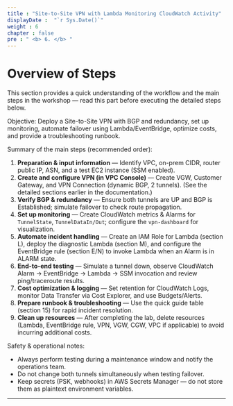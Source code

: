 ```yaml
---
title : "Site-to-Site VPN with Lambda Monitoring CloudWatch Activity"
displayDate :  "`r Sys.Date()`"
weight : 6
chapter : false
pre : " <b> 6. </b> "
---
```


# Overview of Steps

This section provides a quick understanding of the workflow and the main steps in the workshop — read this part before executing the detailed steps below.

Objective: Deploy a Site-to-Site VPN with BGP and redundancy, set up monitoring, automate failover using Lambda/EventBridge, optimize costs, and provide a troubleshooting runbook.

Summary of the main steps (recommended order):

1. **Preparation & input information** — Identify VPC, on-prem CIDR, router public IP, ASN, and a test EC2 instance (SSM enabled).
2. **Create and configure VPN (in VPC Console)** — Create VGW, Customer Gateway, and VPN Connection (dynamic BGP, 2 tunnels). (See the detailed sections earlier in the documentation.)
3. **Verify BGP & redundancy** — Ensure both tunnels are UP and BGP is Established; simulate failover to check route propagation.
4. **Set up monitoring** — Create CloudWatch metrics & Alarms for `TunnelState`, `TunnelDataIn/Out`; configure the `vpn-dashboard` for visualization.
5. **Automate incident handling** — Create an IAM Role for Lambda (section L), deploy the diagnostic Lambda (section M), and configure the EventBridge rule (section E/N) to invoke Lambda when an Alarm is in ALARM state.
6. **End-to-end testing** — Simulate a tunnel down, observe CloudWatch Alarm → EventBridge → Lambda → SSM invocation and review ping/traceroute results.
7. **Cost optimization & logging** — Set retention for CloudWatch Logs, monitor Data Transfer via Cost Explorer, and use Budgets/Alerts.
8. **Prepare runbook & troubleshooting** — Use the quick guide table (section 15) for rapid incident resolution.
9. **Clean up resources** — After completing the lab, delete resources (Lambda, EventBridge rule, VPN, VGW, CGW, VPC if applicable) to avoid incurring additional costs.

Safety & operational notes:

- Always perform testing during a maintenance window and notify the operations team.
- Do not change both tunnels simultaneously when testing failover.
- Keep secrets (PSK, webhooks) in AWS Secrets Manager — do not store them as plaintext environment variables.

---